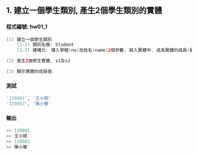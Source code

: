 ## 1. 建立一個學生類別, 產生2個學生類別的實體

#### 程式編號: hw01_1
``` java
(1) 建立一個學生類別
    (1-1) 類別名稱: Student
    (1-2) 建構元: 傳入學號(no)及姓名(name)2個參數, 寫入實體中, 成為實體的成員(屬性).

(2) 產生2個學生實體, s1及s2

(3) 顯示實體的成員值.
```

#### 測試
``` python
'120001', '王小明'
'120002', '陳小華'
```

#### 輸出
``` python
>> 120001
>> 王小明
>> 120002
>> 陳小華'
```
